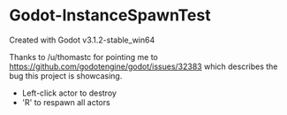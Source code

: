 # Godot-InstanceSpawnTest
Created with Godot v3.1.2-stable_win64

Thanks to /u/thomastc for pointing me to https://github.com/godotengine/godot/issues/32383 which describes the bug this project is showcasing.

* Left-click actor to destroy
* 'R' to respawn all actors